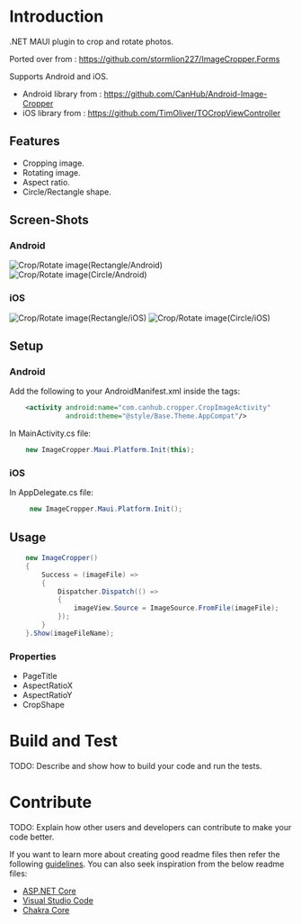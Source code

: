 # Introduction 
.NET MAUI plugin to crop and rotate photos.

Ported over from : https://github.com/stormlion227/ImageCropper.Forms

Supports Android and iOS.
* Android library from : https://github.com/CanHub/Android-Image-Cropper
* iOS library from : https://github.com/TimOliver/TOCropViewController

## Features

* Cropping image.
* Rotating image.
* Aspect ratio.
* Circle/Rectangle shape.

## Screen-Shots

### Android
![Crop/Rotate image(Rectangle/Android)](./ScreenShots/Android_Rectangle.gif) ![Crop/Rotate image(Circle/Android)](./ScreenShots/Android_Circle.gif)

### iOS
![Crop/Rotate image(Rectangle/iOS)](./ScreenShots/iOS_Rectangle.gif) ![Crop/Rotate image(Circle/iOS)](./ScreenShots/iOS_Circle.gif)


## Setup

### Android

Add the following to your AndroidManifest.xml inside the <application> tags:
```xml	
	<activity android:name="com.canhub.cropper.CropImageActivity"
	          android:theme="@style/Base.Theme.AppCompat"/>	
```

In MainActivity.cs file:
```cs
    new ImageCropper.Maui.Platform.Init(this);
```

### iOS

In AppDelegate.cs file:

```cs
     new ImageCropper.Maui.Platform.Init();
```
## Usage
```cs
    new ImageCropper()
    {
        Success = (imageFile) =>
        {
            Dispatcher.Dispatch(() =>
            {
                imageView.Source = ImageSource.FromFile(imageFile);
            });
        }
    }.Show(imageFileName);
```
### Properties
* PageTitle
* AspectRatioX
* AspectRatioY
* CropShape



# Build and Test
TODO: Describe and show how to build your code and run the tests. 

# Contribute
TODO: Explain how other users and developers can contribute to make your code better. 

If you want to learn more about creating good readme files then refer the following [guidelines](https://docs.microsoft.com/en-us/azure/devops/repos/git/create-a-readme?view=azure-devops). You can also seek inspiration from the below readme files:
- [ASP.NET Core](https://github.com/aspnet/Home)
- [Visual Studio Code](https://github.com/Microsoft/vscode)
- [Chakra Core](https://github.com/Microsoft/ChakraCore)
